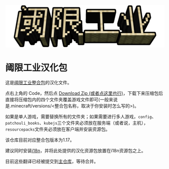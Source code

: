 ![logo](logo.png)
# 阈限工业汉化包
这是[阈限工业整合包](https://www.curseforge.com/minecraft/modpacks/liminal-industries)的汉化文件。

点右上角的 Code，然后点 [Download Zip (或者点这里也行)](https://github.com/Ironnoob73/LiminalIndustries-MandarinTranslation/archive/refs/heads/main.zip)，下载下来压缩包后直接将压缩包内的四个文件夹覆盖游戏文件即可(一般来说是.minecraft/versions/<整合包名称，取决于你安装时怎么写的>)。

如果是单人游戏，需要替换所有的文件夹；如果需要进行多人游戏，`config`、`patchouli_books`、`kubejs`三个文件夹必须放在服务端（或者说，主机），`resourcepacks`文件夹必须放在客户端并安装资源包。

该仓库目前对应整合包版本为1.17。

建议同时安装[i18n](https://www.curseforge.com/minecraft/mc-mods/i18nupdatemod)，并将此处提供的汉化资源包放置在i18n资源包之上。

目前这些翻译已经被提交到[主仓库](https://github.com/Appocryptha/Liminal-Industries/pull/126)，等待合并。
